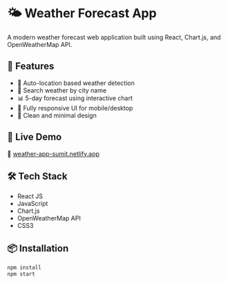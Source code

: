 # 🌤 Weather Forecast App

A modern weather forecast web application built using React, Chart.js, and OpenWeatherMap API.

## 🔧 Features

- 📍 Auto-location based weather detection
- 🔎 Search weather by city name
- 📊 5-day forecast using interactive chart
- 📱 Fully responsive UI for mobile/desktop
- 🌈 Clean and minimal design

## 🚀 Live Demo

🔗 [weather-app-sumit.netlify.app](https://weather-app-sumit.netlify.app)

## 🛠 Tech Stack

- React JS
- JavaScript
- Chart.js
- OpenWeatherMap API
- CSS3

## 📦 Installation

```bash
npm install
npm start
